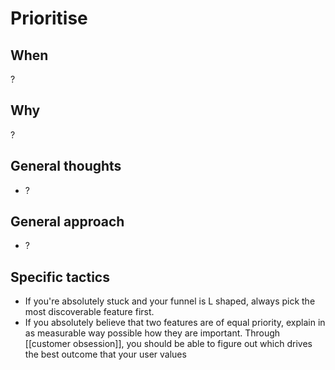 # Prioritise

## When

?

## Why

?

## General thoughts

- ?

## General approach

- ?

## Specific tactics

- If you're absolutely stuck and your funnel is L shaped, always pick the most discoverable feature first.
- If you absolutely believe that two features are of equal priority, explain in as measurable way possible how they are important. Through [[customer obsession]], you should be able to figure out which drives the best outcome that your user values
